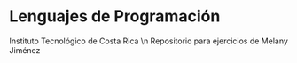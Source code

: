 # Lenguajes de Programación
Instituto Tecnológico de Costa Rica \n
Repositorio para ejercicios de Melany Jiménez 
